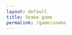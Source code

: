 ```yaml
---
layout: default
title: Snake game
permalink: /game/snake
---
```

<!--Code for Snake Game-->
<canvas id="gc" width="400" height="400"></canvas>
<script>
    window.onload = function(){
        canv = document.getElementById("gc");
        ctx = canv.getContext("2d");
        document.addEventListener("keydown",keyPush);
        setInterval(game,1000/15);
    }
    px = py = 10;
    gs = tc = 20;
    ax = ay = 15;
    xv = yv = 0;
    trail = []
    tail = 5;
    function game() {
        px+=xv;
        py+=yv;
        if(px<0){
            px = tc-1;
        }
        if(px>tc-1){
            px = 0;
        }
        if(py<0){
            py = tc-1;
        }
        if(py>tc-1){
            py = 0;
        }

        ctx.fillStyle = "black";
        ctx.fillRect(0,0,canv.width,canv.height);

        ctx.fillStyle= "teal";
        for(var i=0;i<trail.length;i++){
            ctx.fillRect(trail[i].x*gs,trail[i].y*gs,gs-2,gs-2);
            if(trail[i].x == px && trail[i].y == py){
                tail = 5;
            }
        }
        trail.push({x:px,y:py});
        while(trail.length>tail){
            trail.shift();
        }
        if(ax == px && ay == py){
            tail ++;
            ax = Math.floor(Math.random()*tc);
            ay = Math.floor(Math.random()*tc);
        }

        ctx.fillStyle = "red";
        ctx.fillRect(ax*gs,ay*gs,gs-2,gs-2);
        
    }
    function keyPush(event){
        switch(event.keyCode){
            case 37:
                xv=-1;yv=0;
                break;
            case 38:
                xv=0;yv=-1;
                break;
            case 39:
                xv=1;yv=0;
                break;
            case 40:
                xv=0;yv=1;
                break;
        }
    }

</script>